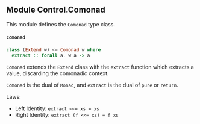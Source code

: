 ## Module Control.Comonad

This module defines the `Comonad` type class.

#### `Comonad`

``` purescript
class (Extend w) <= Comonad w where
  extract :: forall a. w a -> a
```

`Comonad` extends the `Extend` class with the `extract` function
which extracts a value, discarding the comonadic context.

`Comonad` is the dual of `Monad`, and `extract` is the dual of
`pure` or `return`.

Laws:

- Left Identity: `extract <<= xs = xs`
- Right Identity: `extract (f <<= xs) = f xs`


